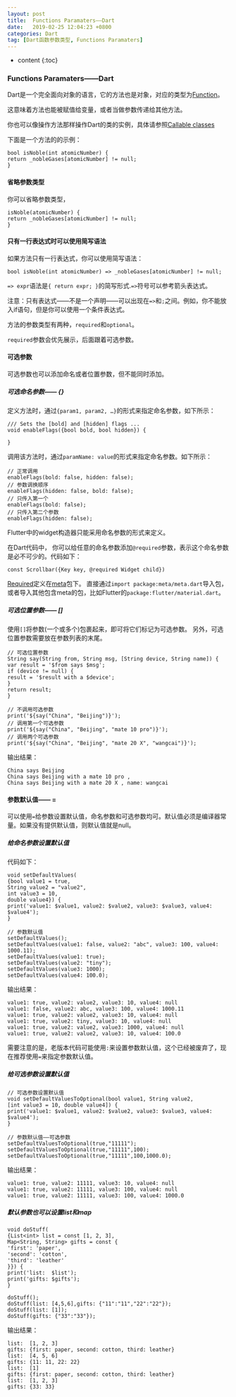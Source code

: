 ```yaml
---
layout: post
title:  Functions Paramaters——Dart
date:   2019-02-25 12:04:23 +0800
categories: Dart
tag: [Dart函数参数类型, Functions Paramaters]
---
```


* content
{:toc}



### Functions Paramaters——Dart
Dart是一个完全面向对象的语言，它的方法也是对象，对应的类型为[Function](https://api.dartlang.org/stable/2.1.1/dart-core/Function-class.html)。

这意味着方法也能被赋值给变量，或者当做参数传递给其他方法。

你也可以像操作方法那样操作Dart的类的实例，具体请参照[Callable classes](https://www.dartlang.org/guides/language/language-tour#callable-classes)

下面是一个方法的的示例：
```
bool isNoble(int atomicNumber) {
return _nobleGases[atomicNumber] != null;
}
```

#### 省略参数类型
你可以省略参数类型，
```
isNoble(atomicNumber) {
return _nobleGases[atomicNumber] != null;
}
```

#### 只有一行表达式时可以使用简写语法
如果方法只有一行表达式，你可以使用简写语法：
```
bool isNoble(int atomicNumber) => _nobleGases[atomicNumber] != null;
```
`=> expr`语法是`{ return expr; }`的简写形式.`=>`符号可以参考箭头表达式。

注意：只有表达式——不是一个声明——可以出现在`=>`和`;`之间。例如，你不能放入if语句，但是你可以使用一个条件表达式。

方法的参数类型有两种，`required`和`optional`。

`required`参数会优先展示，后面跟着可选参数。

#### 可选参数
可选参数也可以添加命名或者位置参数，但不能同时添加。

##### 可选命名参数—— {}
定义方法时，通过`{param1, param2, …}`的形式来指定命名参数，如下所示：
```
/// Sets the [bold] and [hidden] flags ...
void enableFlags({bool bold, bool hidden}) {

}
```
调用该方法时，通过`paramName: value`的形式来指定命名参数。如下所示：
```
// 正常调用
enableFlags(bold: false, hidden: false);
// 参数调换顺序
enableFlags(hidden: false, bold: false);
// 只传入第一个
enableFlags(bold: false);
// 只传入第二个参数
enableFlags(hidden: false);
```

Flutter中的widget构造器只能采用命名参数的形式来定义。

在Dart代码中， 你可以给任意的命名参数添加`@required`参数，表示这个命名参数是必不可少的。代码如下：
```
const Scrollbar({Key key, @required Widget child})
```

[Required](https://pub.dartlang.org/documentation/meta/latest/meta/required-constant.html)定义在[meta](https://pub.dartlang.org/packages/meta)包下。
直接通过`import package:meta/meta.dart`导入包，或者导入其他包含meta的包，比如Flutter的`package:flutter/material.dart`。

##### 可选位置参数—— []
使用`[]`将参数(一个或多个)包裹起来，即可将它们标记为可选参数。
另外，可选位置参数需要放在参数列表的末尾。
```
// 可选位置参数
String say(String from, String msg, [String device, String name]) {
var result = '$from says $msg';
if (device != null) {
result = '$result with a $device';
}
return result;
}
```
```
// 不调用可选参数
print('${say("China", "Beijing")}');
// 调用第一个可选参数
print('${say("China", "Beijing", "mate 10 pro")}');
// 调用两个可选参数
print('${say("China", "Beijing", "mate 20 X", "wangcai")}');
```
输出结果：
```
China says Beijing
China says Beijing with a mate 10 pro ,
China says Beijing with a mate 20 X , name: wangcai
```

#### 参数默认值—— =
可以使用`=`给参数设置默认值，命名参数和可选参数均可。默认值必须是编译器常量。如果没有提供默认值，则默认值就是null。

##### 给命名参数设置默认值
代码如下：
```
void setDefaultValues(
{bool value1 = true,
String value2 = "value2",
int value3 = 10,
double value4}) {
print('value1: $value1, value2: $value2, value3: $value3, value4: $value4');
}
```
```
// 参数默认值
setDefaultValues();
setDefaultValues(value1: false, value2: "abc", value3: 100, value4: 1000.11);
setDefaultValues(value1: true);
setDefaultValues(value2: "tiny");
setDefaultValues(value3: 1000);
setDefaultValues(value4: 100.0);
```
输出结果：
```
value1: true, value2: value2, value3: 10, value4: null
value1: false, value2: abc, value3: 100, value4: 1000.11
value1: true, value2: value2, value3: 10, value4: null
value1: true, value2: tiny, value3: 10, value4: null
value1: true, value2: value2, value3: 1000, value4: null
value1: true, value2: value2, value3: 10, value4: 100.0
```
需要注意的是，老版本代码可能使用`:`来设置参数默认值，这个已经被废弃了，现在推荐使用`=`来指定参数默认值。

##### 给可选参数设置默认值
```
// 可选参数设置默认值
void setDefaultValuesToOptional(bool value1, String value2,
[int value3 = 10, double value4]) {
print('value1: $value1, value2: $value2, value3: $value3, value4: $value4');
}
```
```
// 参数默认值——可选参数
setDefaultValuesToOptional(true,"11111");
setDefaultValuesToOptional(true,"11111",100);
setDefaultValuesToOptional(true,"11111",100,1000.0);
```
输出结果：
```
value1: true, value2: 11111, value3: 10, value4: null
value1: true, value2: 11111, value3: 100, value4: null
value1: true, value2: 11111, value3: 100, value4: 1000.0
```

##### 默认参数也可以设置list和map
```
void doStuff(
{List<int> list = const [1, 2, 3],
Map<String, String> gifts = const {
'first': 'paper',
'second': 'cotton',
'third': 'leather'
}}) {
print('list:  $list');
print('gifts: $gifts');
}
```
```
doStuff();
doStuff(list: [4,5,6],gifts: {"11":"11","22":"22"});
doStuff(list: [1]);
doStuff(gifts: {"33":"33"});
```
输出结果：
```
list:  [1, 2, 3]
gifts: {first: paper, second: cotton, third: leather}
list:  [4, 5, 6]
gifts: {11: 11, 22: 22}
list:  [1]
gifts: {first: paper, second: cotton, third: leather}
list:  [1, 2, 3]
gifts: {33: 33}
```
